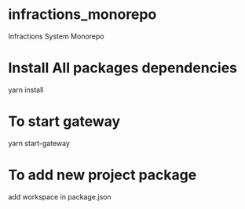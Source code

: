 # infractions_monorepo
Infractions System Monorepo

# Install All packages dependencies
yarn install

# To start gateway
yarn start-gateway

# To add new project package
add workspace in package.json